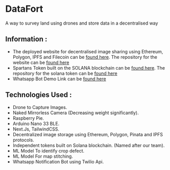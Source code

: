 # DataFort

A way to survey land using drones and store data in a decentralised way


## Information : 
- The deployed website for decentralised image sharing using Ethereum, Polygon, IPFS and Filecoin can be [found here](https://data-fort.vercel.app/). The repository for the website can be [found here](https://github.com/orionleo/dataFort/tree/main/front-end)
- Spartans Token built on the SOLANA blockchain can be [found here](https://explorer.solana.com/address/AaEeWdxbHgegg9XJHQbWzJFj1QmpxJ94rpKXtosQ85Zs?cluster=devnet). The repository for the solana token can be [found here](https://github.com/orionleo/dataFort/tree/main/Solana%20token)
- Whatsapp Bot Demo Link can be [found here]( https://drive.google.com/file/d/107VHzNkMihFvJpOT1gdAktwc6ajJsVzL/view?usp=sharing)


## Technologies Used :
- Drone to Capture Images.
- Naked Mirrorless Camera (Decreasing weight significantly).
- Raspberry Pie.
- Arduino Nano 33 BLE.
- Next.Js, TailwindCSS.
- Decentralized image storage using Ethereum, Polygon, Pinata and IPFS protocols.
- Independent tokens built on Solana blockchain. (Named after our team).
- ML Model To identify crop defect.
- ML Model For map stitching.
- Whatsapp Notification Bot using Twilio Api. 